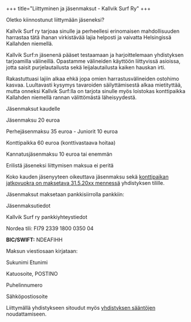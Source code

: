 +++
title="Liittyminen ja jäsenmaksut - Kallvik Surf Ry"
+++

<title>Liittyminen ja jäsenmaksut - Kallvik Surf ry.</title>
Oletko kiinnostunut liittymään jäseneksi?

Kallvik Surf ry tarjoaa sinulle ja perheellesi erinomaisen mahdollisuuden harrastaa tätä ihanan virkistävää lajia helposti ja vaivatta Helsingissä Kallahden niemellä.

Kallvik Surf:n jäsenenä pääset testaamaan ja harjoittelemaan yhdistyksen tarjoamilla välineillä. Opastamme välineiden käyttöön liittyvissä asioissa, jotta saisit purjelautailusta sekä leijalautailusta kaiken hauskan irti.

Rakastuttuasi lajiin alkaa ehkä jopa omien harrastusvälineiden ostohimo kasvaa. Luultavasti kysymys tavaroiden säilyttämisestä alkaa mietityttää, mutta onneksi Kallvik Surf:lla on tarjota sinulle myös loistokas konttipaikka Kallahden niemellä rannan välittömästä läheisyydestä.

Jäsenmaksut kaudelle

Jäsenmaksu 20 euroa

Perhejäsenmaksu 35 euroa - Juniorit 10 euroa

Konttipaikka 60 euroa (konttivastaava hoitaa)

Kannatusjäsenmaksu 10 euroa tai enemmän

Erilistä jäseneksi liittymisen maksua ei peritä

Koko kauden jäsenyyteen oikeuttava jäsenmaksu sekä <a href="ilmoitukset/yhdistyksenvuosikokouspidettiinkoleassasaeaessae.html" target="_blank">konttipaikan jatkovuokra on maksetava 31.5.20xx mennessä</a> yhdistyksen tilille.

Jäsenmaksut maksetaan pankkisiirrolla pankkiin:

Jäsenmaksutiedot

Kallvik Surf ry pankkiyhteystiedot

Nordea tili: FI79 2339 1800 0350 04

<b>BIC/SWIFT:</b>&nbsp;NDEAFIHH

Maksun viestiosaan kirjataan:

Sukunimi Etunimi

Katuosoite, POSTINO

Puhelinnumero

Sähköpostiosoite

Liittymällä yhdistykseen sitoudut myös <a href="dokumentit/Kallvik_Surf_S%C3%A4%C3%A4nn%C3%B6t.pdf" target="_blank">yhdistyksen sääntöjen</a> noudattamiseen.

